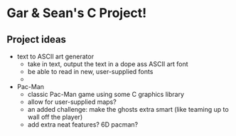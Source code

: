 # Gar & Sean's C Project!
## Project ideas
* text to ASCII art generator
    * take in text, output the text in a dope ass ASCII art font
    * be able to read in new, user-supplied fonts
    * 
* Pac-Man
    * classic Pac-Man game using some C graphics library
    * allow for user-supplied maps?
    * an added challenge: make the ghosts extra smart (like teaming up to wall
      off the player)
    * add extra neat features? 6D pacman?
